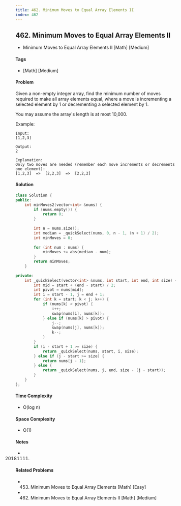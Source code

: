 ```yaml
---
title: 462. Minimum Moves to Equal Array Elements II
index: 462
---
```


## 462. Minimum Moves to Equal Array Elements II
- Minimum Moves to Equal Array Elements II [Math] [Medium]

#### Tags
- [Math] [Medium]

#### Problem
Given a non-empty integer array, find the minimum number of moves required to make all array elements equal, where a move is incrementing a selected element by 1 or decrementing a selected element by 1.

You may assume the array's length is at most 10,000.

Example:

    Input:
    [1,2,3]

    Output:
    2

    Explanation:
    Only two moves are needed (remember each move increments or decrements one element):
    [1,2,3]  =>  [2,2,3]  =>  [2,2,2]

#### Solution
``` C++
class Solution {
public:
    int minMoves2(vector<int> &nums) {
        if (nums.empty()) {
            return 0;
        }
        
        int n = nums.size();
        int median = _quickSelect(nums, 0, n - 1, (n + 1) / 2);
        int minMoves = 0;
        
        for (int num : nums) {
            minMoves += abs(median - num);
        }
        return minMoves;
    }
    
private:
    int _quickSelect(vector<int> &nums, int start, int end, int size) {
        int mid = start + (end - start) / 2;
        int pivot = nums[mid];
        int i = start - 1, j = end + 1;
        for (int k = start; k < j; k++) {
            if (nums[k] < pivot) {
                i++;
                swap(nums[i], nums[k]);
            } else if (nums[k] > pivot) {
                j--;
                swap(nums[j], nums[k]);
                k--;
            }
        }
        if (i - start + 1 >= size) {
            return _quickSelect(nums, start, i, size);
        } else if (j - start >= size) {
            return nums[j - 1];
        } else {
            return _quickSelect(nums, j, end, size - (j - start));
        }
    }
};
```

#### Time Complexity
- O(log n)

#### Space Complexity
- O(1)

#### Notes
- 20181111.

#### Related Problems
- 453. Minimum Moves to Equal Array Elements [Math] [Easy]
- 462. Minimum Moves to Equal Array Elements II [Math] [Medium]
